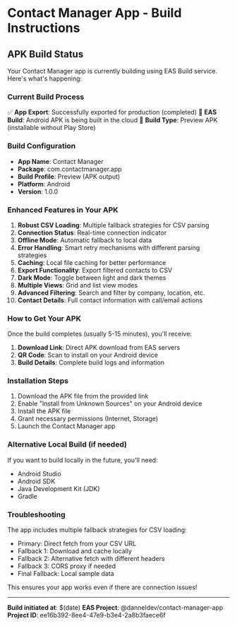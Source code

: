 # Contact Manager App - Build Instructions

## APK Build Status
Your Contact Manager app is currently building using EAS Build service. Here's what's happening:

### Current Build Process
✅ **App Export**: Successfully exported for production (completed)
🔄 **EAS Build**: Android APK is being built in the cloud
📱 **Build Type**: Preview APK (installable without Play Store)

### Build Configuration
- **App Name**: Contact Manager
- **Package**: com.contactmanager.app
- **Build Profile**: Preview (APK output)
- **Platform**: Android
- **Version**: 1.0.0

### Enhanced Features in Your APK
1. **Robust CSV Loading**: Multiple fallback strategies for CSV parsing
2. **Connection Status**: Real-time connection indicator
3. **Offline Mode**: Automatic fallback to local data
4. **Error Handling**: Smart retry mechanisms with different parsing strategies
5. **Caching**: Local file caching for better performance
6. **Export Functionality**: Export filtered contacts to CSV
7. **Dark Mode**: Toggle between light and dark themes
8. **Multiple Views**: Grid and list view modes
9. **Advanced Filtering**: Search and filter by company, location, etc.
10. **Contact Details**: Full contact information with call/email actions

### How to Get Your APK
Once the build completes (usually 5-15 minutes), you'll receive:
1. **Download Link**: Direct APK download from EAS servers
2. **QR Code**: Scan to install on your Android device
3. **Build Details**: Complete build logs and information

### Installation Steps
1. Download the APK file from the provided link
2. Enable "Install from Unknown Sources" on your Android device
3. Install the APK file
4. Grant necessary permissions (Internet, Storage)
5. Launch the Contact Manager app

### Alternative Local Build (if needed)
If you want to build locally in the future, you'll need:
- Android Studio
- Android SDK
- Java Development Kit (JDK)
- Gradle

### Troubleshooting
The app includes multiple fallback strategies for CSV loading:
- Primary: Direct fetch from your CSV URL
- Fallback 1: Download and cache locally
- Fallback 2: Alternative fetch with different headers
- Fallback 3: CORS proxy if needed
- Final Fallback: Local sample data

This ensures your app works even if there are connection issues!

---
**Build initiated at**: $(date)
**EAS Project**: @danneldev/contact-manager-app
**Project ID**: ee16b392-8ee4-47e9-b3e4-2a8b3faece6f
